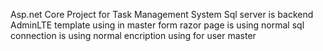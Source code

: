 Asp.net Core Project for Task Management System
Sql server is backend
AdminLTE template using in master form
razor page is using
normal sql connection is using
normal encription using for user master

